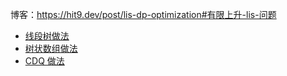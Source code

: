 博客：https://hit9.dev/post/lis-dp-optimization#有限上升-lis-问题

- [线段树做法](main.cc)
- [树状数组做法](main-bit.cc)
- [CDQ 做法](main-cdq.cc)
